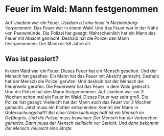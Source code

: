 # Feuer im Wald: Mann festgenommen

Auf Usedom war ein Feuer.  *Usedom ist eine Insel in Mecklenburg-Vorpommern.*  Das Feuer war in einem Wald. Und das Feuer war in der Nähe von Peenemünde. Die Polizei hat gesagt: Wahrscheinlich hat ein Mann das Feuer mit Absicht gemacht. Deshalb hat die Polizei den Mann fest·genommen. Der Mann ist 58 Jahre alt. 

## Was ist passiert?
In dem Wald war ein Feuer. Dieses Feuer hat ein Mensch gesehen. Und der Mensch hat gesehen: Ein Mann hat das Feuer mit Absicht gemacht. Deshalb hat der Mensch die Polizei gerufen. Und deshalb hat der Mensch die Feuerwehr gerufen. Die Feuerwehr hat das Feuer in dem Wald gelöscht. Und die Polizei hat den Mann festgenommen. 
Auf Usedom war vor 3 Wochen schon mal ein Feuer im Wald. Dieses Feuer war sehr groß. Die Polizei hat gesagt: Vielleicht hat der Mann auch das Feuer vor 3 Wochen gemacht. 
Jetzt muss ein Richter entscheiden: Kommt der Mann in Untersuchungs·haft?  *Bei einer Untersuchungs·haft ist ein Mensch im Gefängnis.*   *Und die Polizei muss beweisen:*   *Der Mensch hat ein Verbrechen gemacht.*   *Dann muss der Mensch vielleicht vor Gericht.*   *Und dann bekommt der Mensch vielleicht eine Strafe.*  
